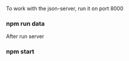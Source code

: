 To work with the json-server, run it on port 8000
### npm run data 
After run server 
### npm start
